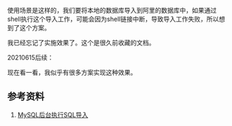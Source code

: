使用场景是这样的，我们要将本地的数据库导入到阿里的数据库中，如果通过shell执行这个导入工作，可能会因为shell链接中断，导致导入工作失败，所以想到了这个方案。

我已经忘记了实施效果了。这个是很久前收藏的文档。

20210615后续：

现在看一看，我似乎有很多方案实现这种效果。

## 参考资料

1. [MySQL后台执行SQL导入](https://blog.csdn.net/formemorywithyou/article/details/100780678)